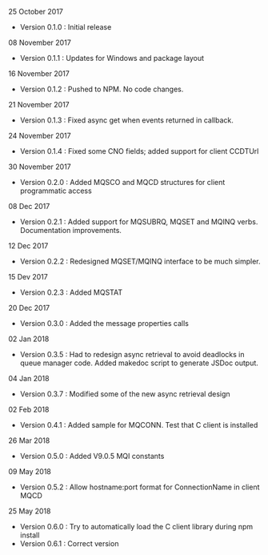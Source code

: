 
25 October 2017
* Version 0.1.0 : Initial release

08 November 2017
* Version 0.1.1 : Updates for Windows and package layout

16 November 2017
* Version 0.1.2 : Pushed to NPM. No code changes.

21 November 2017
* Version 0.1.3 : Fixed async get when events returned in callback.

24 November 2017
* Version 0.1.4 : Fixed some CNO fields; added support for client CCDTUrl

30 November 2017
* Version 0.2.0 : Added MQSCO and MQCD structures for client programmatic access

08 Dec 2017
* Version 0.2.1 : Added support for MQSUBRQ, MQSET and MQINQ verbs. Documentation improvements.

12 Dec 2017
* Version 0.2.2 : Redesigned MQSET/MQINQ interface to be much simpler.

15 Dev 2017
* Version 0.2.3 : Added MQSTAT

20 Dec 2017
* Version 0.3.0 : Added the message properties calls

02 Jan 2018
* Version 0.3.5 : Had to redesign async retrieval to avoid deadlocks
in queue manager code. Added makedoc script to generate JSDoc output.

04 Jan 2018
* Version 0.3.7 : Modified some of the new async retrieval design

02 Feb 2018
* Version 0.4.1 : Added sample for MQCONN. Test that C client is installed

26 Mar 2018
* Version 0.5.0 : Added V9.0.5 MQI constants

09 May 2018
* Version 0.5.2 : Allow hostname:port format for ConnectionName in client MQCD

25 May 2018
* Version 0.6.0 : Try to automatically load the C client library during npm install
* Version 0.6.1 : Correct version

